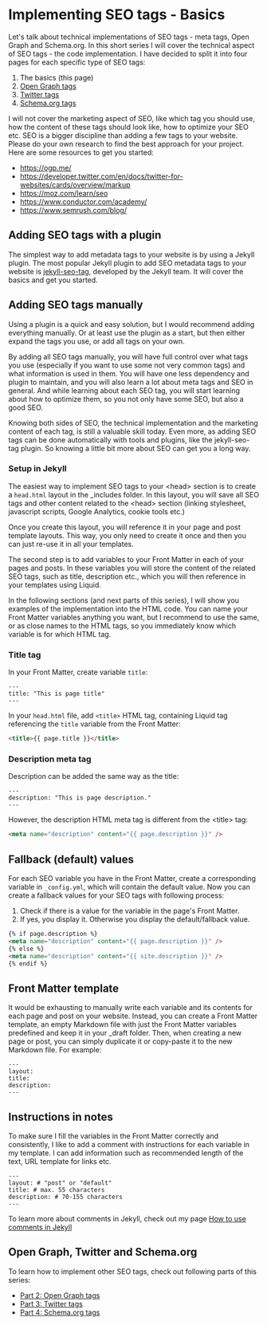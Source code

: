 # Implementing SEO tags - Basics

Let's talk about technical implementations of SEO tags - meta tags, Open Graph and Schema.org. In this short series I will cover the technical aspect of SEO tags - the code implementation. I have decided to split it into four pages for each specific type of SEO tags:

1. The basics (this page)
2. [Open Graph tags](https://github.com/mareklexuan/jekyll-tips-tricks/blob/main/source/2-tips-and-tricks/implementing-SEO-tags-open-graph.md)
3. [Twitter tags](https://github.com/mareklexuan/jekyll-tips-tricks/blob/main/source/2-tips-and-tricks/implementing-SEO-tags-twitter.md)
4. [Schema.org tags](https://github.com/mareklexuan/jekyll-tips-tricks/blob/main/source/2-tips-and-tricks/implementing-SEO-tags-schemaorg.md)

I will not cover the marketing aspect of SEO, like which tag you should use, how the content of these tags should look like, how to optimize your SEO etc. SEO is a bigger discipline than adding a few tags to your website. Please do your own research to find the best approach for your project. Here are some resources to get you started:

- <https://ogp.me/>
- <https://developer.twitter.com/en/docs/twitter-for-websites/cards/overview/markup>
- <https://moz.com/learn/seo>
- <https://www.conductor.com/academy/>
- <https://www.semrush.com/blog/>

## Adding SEO tags with a plugin

The simplest way to add metadata tags to your website is by using a Jekyll plugin. The most popular Jekyll plugin to add SEO metadata tags to your website is [jekyll-seo-tag](https://github.com/jekyll/jekyll-seo-tag), developed by the Jekyll team. It will cover the basics and get you started.

## Adding SEO tags manually

Using a plugin is a quick and easy solution, but I would recommend adding everything manually. Or at least use the plugin as a start, but then either expand the tags you use, or add all tags on your own.

By adding all SEO tags manually, you will have full control over what tags you use (especially if you want to use some not very common tags) and what information is used in them. You will have one less dependency and plugin to maintain, and you will also learn a lot about meta tags and SEO in general. And while learning about each SEO tag, you will start learning about how to optimize them, so you not only have some SEO, but also a good SEO.

Knowing both sides of SEO, the technical implementation and the marketing content of each tag, is still a valuable skill today. Even more, as adding SEO tags can be done automatically with tools and plugins, like the jekyll-seo-tag plugin. So knowing a little bit more about SEO can get you a long way.

### Setup in Jekyll

The easiest way to implement SEO tags to your \<head\> section is to create a `head.html` layout in the \_includes folder. In this layout, you will save all SEO tags and other content related to the \<head\> section (linking stylesheet, javascript scripts, Google Analytics, cookie tools etc.)

Once you create this layout, you will reference it in your page and post template layouts. This way, you only need to create it once and then you can just re-use it in all your templates.

The second step is to add variables to your Front Matter in each of your pages and posts. In these variables you will store the content of the related SEO tags, such as title, description etc., which you will then reference in your templates using Liquid.

In the following sections (and next parts of this series), I will show you examples of the implementation into the HTML code. You can name your Front Matter variables anything you want, but I recommend to use the same, or as close names to the HTML tags, so you immediately know which variable is for which HTML tag.

### Title tag

In your Front Matter, create variable `title`:

```front matter
---
title: "This is page title"
---
```

In your `head.html` file, add `<title>` HTML tag, containing Liquid tag referencing the `title` variable from the Front Matter:

```html
<title>{{ page.title }}</title>
```

### Description meta tag

Description can be added the same way as the title:

```front matter
---
description: "This is page description."
---
```

However, the description HTML meta tag is different from the \<title\> tag:

```html
<meta name="description" content="{{ page.description }}" />
```

## Fallback (default) values

For each SEO variable you have in the Front Matter, create a corresponding variable in `_config.yml`, which will contain the default value. Now you can create a fallback values for your SEO tags with following process:

1. Check if there is a value for the variable in the page's Front Matter.
2. If yes, you display it. Otherwise you display the default/fallback value.

```html
{% if page.description %}
<meta name="description" content="{{ page.description }}" />
{% else %}
<meta name="description" content="{{ site.description }}" />
{% endif %}
```

## Front Matter template

It would be exhausting to manually write each variable and its contents for each page and post on your website. Instead, you can create a Front Matter template, an empty Markdown file with just the Front Matter variables predefined and keep it in your \_draft folder. Then, when creating a new page or post, you can simply duplicate it or copy-paste it to the new Markdown file. For example:

```front matter
---
layout:
title:
description:
---
```

## Instructions in notes

To make sure I fill the variables in the Front Matter correctly and consistently, I like to add a comment with instructions for each variable in my template. I can add information such as recommended length of the text, URL template for links etc.

```front matter
---
layout: # "post" or "default"
title: # max. 55 characters
description: # 70-155 characters
---
```

To learn more about comments in Jekyll, check out my page [How to use comments in Jekyll](https://github.com/mareklexuan/jekyll-tips-tricks/blob/main/source/2-tips-and-tricks/how-to-use-comments-in-jekyll.md)

## Open Graph, Twitter and Schema.org

To learn how to implement other SEO tags, check out following parts of this series:

- [Part 2: Open Graph tags](https://github.com/mareklexuan/jekyll-tips-tricks/blob/main/source/2-tips-and-tricks/implementing-SEO-tags-open-graph.md)
- [Part 3: Twitter tags](https://github.com/mareklexuan/jekyll-tips-tricks/blob/main/source/2-tips-and-tricks/implementing-SEO-tags-twitter.md)
- [Part 4: Schema.org tags](https://github.com/mareklexuan/jekyll-tips-tricks/blob/main/source/2-tips-and-tricks/implementing-SEO-tags-schemaorg.md)
